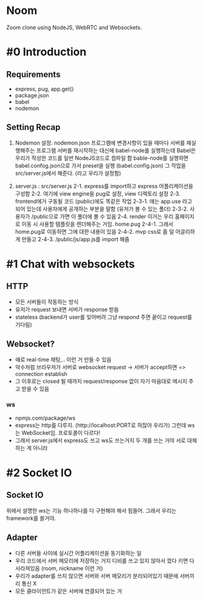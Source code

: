 # Noom

Zoom clone using NodeJS, WebRTC and Websockets.

# #0 Introduction

## Requirements

- express, pug, app.get()
- package.json
- babel
- nodemon

## Setting Recap

1. Nodemon 설정: nodemon.json
   프로그램에 변경사항이 있을 때마다 서버를 재실행해주는 프로그램
   서버를 재시작하는 대신에 babel-node를 실행하는데 Babel은 우리가 작성한 코드를 일반 NodeJS코드로 컴파일 함
   bable-node를 실행하면 babel.confog.json으로 가서 preset을 실행 (babel.config.json)
   그 작업을 src/server.js에서 해준다. (라고 우리가 설정함)

2. server.js : src/server.js
   2-1. express를 import하고 express 어플리케이션을 구성함
   2-2. 여기에 view engine을 pug로 설정, view 디렉토리 설정
   2-3. frontend에거 구동될 코드 (public)에도 똑같은 작업
   2-3-1. 얘는 app.use 라고 되어 있는데 사용자에게 공개하는 부분을 말함 (유저가 볼 수 있는 폴더)
   2-3-2. 사용자가 /public으로 가면 이 폴더에 볼 수 있음
   2-4. render 이거는 우리 홈페이지로 이동 시 사용할 템플릿을 렌더해주는 거임. home.pug
   2-4-1. 그래서 home.pug로 이동하면 그에 대한 내용이 있음
   2-4-2. mvp css로 좀 덜 어글리하게 만들고
   2-4-3. /public/js/app.js를 import 해줌

# #1 Chat with websockets

## HTTP

- 모든 서버들이 작동하는 방식
- 유저가 request 보내면 서버가 response 받음
- stateless (backend가 user를 잊어버려 그냥 respond 주면 끝이고 request를 기다림)

## Websocket?

- 얘로 real-time 채팅,.. 이런 거 만들 수 있음
- 악수처럼 브라우저가 서버로 websocket request -> 서버가 accept하면 => connection establish
- 그 이후로는 closed 될 때까지 request/response 없이 자기 마음대로 메시지 주고 받을 수 있음

### ws

- npmjs.com/package/ws
- express는 http를 다루지. (http://localhost:PORT로 하잖아 우리가) 그런데 ws는 WebSocket임. 프로토콜이 다르다!
- 그래서 server.js에서 express도 쓰고 ws도 쓰는거지 두 개를 쓰는 거야 서로 대체하는 게 아니라

# #2 Socket IO

## Socket IO

위에서 설명한 ws는 기능 하나하나를 다 구현해야 해서 힘들어. 그래서 우리는 framework를 쓸거야.

## Adapter

- 다른 서버들 사이에 실시간 어플리케이션을 동기화하는 일
- 우리 코드에서 서버 메모리에 저장하는 거지 디비를 쓰고 있지 않아서 껐다 키면 다 사라져있음 (room, nickname 이런 거)
- 우리가 adapter를 쓰지 않으면 서버와 서버 메모리가 분리되어있기 때문에 서버끼리 통신 X
- 모든 클라이언트가 같은 서버에 연결되어 있는 거
